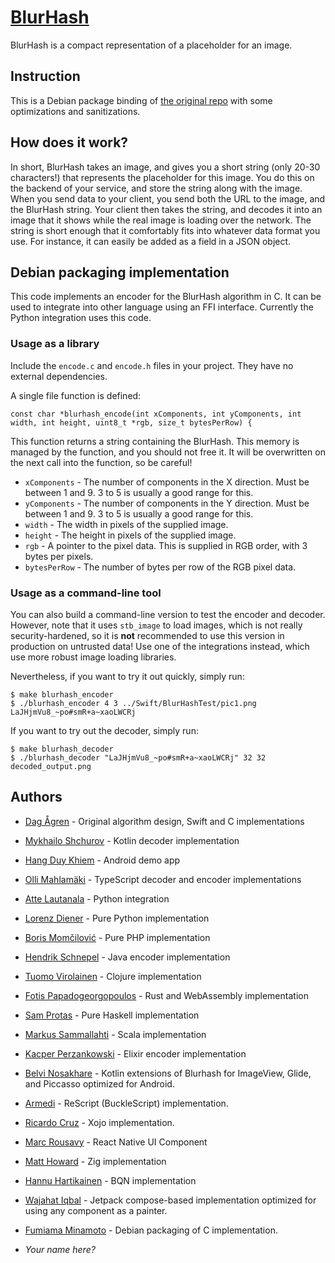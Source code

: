 # [BlurHash](http://blurha.sh)

BlurHash is a compact representation of a placeholder for an image.

## Instruction

This is a Debian package binding of [the original repo](https://github.com/woltapp/blurhash) with
some optimizations and sanitizations.

## How does it work?

In short, BlurHash takes an image, and gives you a short string (only 20-30 characters!) that represents the placeholder for this
image. You do this on the backend of your service, and store the string along with the image. When you send data to your
client, you send both the URL to the image, and the BlurHash string. Your client then takes the string, and decodes it into an
image that it shows while the real image is loading over the network. The string is short enough that it comfortably fits into
whatever data format you use. For instance, it can easily be added as a field in a JSON object.

## Debian packaging implementation

This code implements an encoder for the BlurHash algorithm in C. It can be used to integrate into other language
using an FFI interface. Currently the Python integration uses this code.

### Usage as a library

Include the `encode.c` and `encode.h` files in your project. They have no external dependencies.

A single file function is defined:

    const char *blurhash_encode(int xComponents, int yComponents, int width, int height, uint8_t *rgb, size_t bytesPerRow) {

This function returns a string containing the BlurHash. This memory is managed by the function, and you should not free it.
It will be overwritten on the next call into the function, so be careful!

* `xComponents` - The number of components in the X direction. Must be between 1 and 9. 3 to 5 is usually a good range for this.
* `yComponents` - The number of components in the Y direction. Must be between 1 and 9. 3 to 5 is usually a good range for this.
* `width` - The width in pixels of the supplied image.
* `height` - The height in pixels of the supplied image.
* `rgb` - A pointer to the pixel data. This is supplied in RGB order, with 3 bytes per pixels.
* `bytesPerRow` - The number of bytes per row of the RGB pixel data.

### Usage as a command-line tool

You can also build a command-line version to test the encoder and decoder. However, note that it uses `stb_image` to load images,
which is not really security-hardened, so it is **not** recommended to use this version in production on untrusted data!
Use one of the integrations instead, which use more robust image loading libraries.

Nevertheless, if you want to try it out quickly, simply run:

	$ make blurhash_encoder
	$ ./blurhash_encoder 4 3 ../Swift/BlurHashTest/pic1.png
	LaJHjmVu8_~po#smR+a~xaoLWCRj

If you want to try out the decoder, simply run:

	$ make blurhash_decoder
	$ ./blurhash_decoder "LaJHjmVu8_~po#smR+a~xaoLWCRj" 32 32 decoded_output.png

## Authors

* [Dag Ågren](https://github.com/DagAgren) - Original algorithm design, Swift and C implementations
* [Mykhailo Shchurov](https://github.com/shchurov) - Kotlin decoder implementation
* [Hang Duy Khiem](https://github.com/hangduykhiem) - Android demo app
* [Olli Mahlamäki](https://github.com/omahlama) - TypeScript decoder and encoder implementations
* [Atte Lautanala](https://github.com/lautat) - Python integration
* [Lorenz Diener](https://github.com/halcy) - Pure Python implementation
* [Boris Momčilović](https://github.com/kornrunner) - Pure PHP implementation
* [Hendrik Schnepel](https://github.com/hsch) - Java encoder implementation
* [Tuomo Virolainen](https://github.com/tvirolai) - Clojure implementation
* [Fotis Papadogeorgopoulos](https://github.com/fpapado) - Rust and WebAssembly implementation
* [Sam Protas](https://github.com/SamProtas) - Pure Haskell implementation
* [Markus Sammallahti](https://github.com/markussammallahti) - Scala implementation
* [Kacper Perzankowski](https://github.com/perzanko) - Elixir encoder implementation
* [Belvi Nosakhare](https://github.com/KingsMentor/BlurHashExt) - Kotlin extensions of Blurhash for ImageView, Glide, and Piccasso optimized for Android.
* [Armedi](https://github.com/armedi) - ReScript (BuckleScript) implementation.
* [Ricardo Cruz](https://github.com/piradoiv) - Xojo implementation.
* [Marc Rousavy](https://github.com/mrousavy) - React Native UI Component
* [Matt Howard](https://github.com/mhoward540) - Zig implementation
* [Hannu Hartikainen](https://github.com/dancek) - BQN implementation
* [Wajahat Iqbal](https://github.com/wajahat-iqbal) - Jetpack compose-based implementation optimized for using any component as a painter.
* [Fumiama Minamoto](https://github.com/fumiama) - Debian packaging of C implementation.


* _Your name here?_
